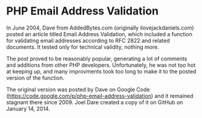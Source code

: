PHP Email Address Validation
============================

In June 2004, Dave from AddedBytes.com (originally ilovejackdaniels.com) posted an article titled Email Address Validation, which included a function for validating email addresses according to RFC 2822 and related documents. It tested only for technical validity, nothing more.

The post proved to be reasonably popular, generating a lot of comments and additions from other PHP developers. Unfortunately, he was not too hot at keeping up, and many improvments took too long to make it to the posted version of the function.

The original version was posted by Dave on Google Code (https://code.google.com/p/php-email-address-validation) and it remained stagnant there since 2009. Joel Dare created a copy of it on GitHub on January 14, 2014.